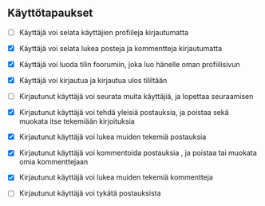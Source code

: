 ## Käyttötapaukset

- [ ] Käyttäjä voi selata käyttäjien profiileja kirjautumatta

- [x] Käyttäjä voi selata lukea posteja ja kommentteja kirjautumatta

- [x] Käyttäjä voi luoda tilin foorumiin, joka luo hänelle oman profiilisivun

- [x] Käyttäjä voi kirjautua ja kirjautua ulos tililtään

- [ ] Kirjautunut käyttäjä voi seurata muita käyttäjiä, ja lopettaa seuraamisen

- [x] Kirjautunut käyttäjä voi tehdä yleisiä postauksia, ja poistaa sekä muokata itse tekemiään kirjoituksia

- [x] Kirjautunut käyttäjä voi lukea muiden tekemiä postauksia 

- [x] Kirjautunut käyttäjä voi kommentoida postauksia , ja poistaa tai muokata omia kommenttejaan

- [x] Kirjautunut käyttäjä voi lukea muiden tekemiä kommentteja

- [ ] Kirjautunut käyttäjä voi tykätä postauksista
